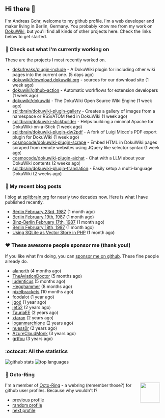 ## Hi there :wave:

I'm Andreas Gohr, welcome to my github profile. I'm a web developer and maker living in Berlin, Germany. You probably know me from my work on [DokuWiki](https://github.com/splitbrain/dokuwiki), but you'll find all kinds of other projects here. Check the links below to get started.

### :hammer: Check out what I'm currently working on

These are the projects I most recently worked on.


- [dokufreaks/plugin-include](https://github.com/dokufreaks/plugin-include) - A DokuWiki plugin for including other wiki pages into the current one. (5 days ago)
- [dokuwiki/download.dokuwiki.org](https://github.com/dokuwiki/download.dokuwiki.org) - sources for our download site (1 week ago)
- [dokuwiki/github-action](https://github.com/dokuwiki/github-action) - Automatic workflows for extension developers (1 week ago)
- [dokuwiki/dokuwiki](https://github.com/dokuwiki/dokuwiki) - The DokuWiki Open Source Wiki Engine (1 week ago)
- [splitbrain/dokuwiki-plugin-gallery](https://github.com/splitbrain/dokuwiki-plugin-gallery) - Creates a gallery of images from a namespace or RSS/ATOM feed in DokuWiki (1 week ago)
- [splitbrain/dokuwiki-stickbuilder](https://github.com/splitbrain/dokuwiki-stickbuilder) - Helps building a minimal Apache for DokuWiki-on-a-Stick (1 week ago)
- [splitbrain/dokuwiki-plugin-dw2pdf](https://github.com/splitbrain/dokuwiki-plugin-dw2pdf) - A fork of Luigi Micco&#39;s PDF export plugin for DokuWiki (1 week ago)
- [cosmocode/dokuwiki-plugin-scrape](https://github.com/cosmocode/dokuwiki-plugin-scrape) - Embed HTML in DokuWiki pages scraped from remote websites using JQuery like selector syntax (1 week ago)
- [cosmocode/dokuwiki-plugin-aichat](https://github.com/cosmocode/dokuwiki-plugin-aichat) - Chat with a LLM about your DokuWiki contents (2 weeks ago)
- [splitbrain/dokuwiki-plugin-translation](https://github.com/splitbrain/dokuwiki-plugin-translation) - Easily setup a multi-language DokuWiki (2 weeks ago)

### :scroll: My recent blog posts

I blog at [splitbrain.org](https://www.splitbrain.org) for nearly two decades now. Here is what I have published recently.


- [Berlin February 23rd, 1987](https://www.splitbrain.org/blog/1987-02/23-berlin) (1 month ago)
- [Berlin February 19th, 1987](https://www.splitbrain.org/blog/1987-02/19-berlin) (1 month ago)
- [Binz-Berlin February 17th, 1987](https://www.splitbrain.org/blog/1987-02/17-binz) (1 month ago)
- [Berlin February 18th, 1987](https://www.splitbrain.org/blog/1987-02/18-berlin) (1 month ago)
- [Using SQLite as Vector Store in PHP](https://www.splitbrain.org/blog/2023-08/15-using_sqlite_as_vector_store_in_php) (1 month ago)

### :hearts:️ These awesome people sponsor me (thank you!)

If you like what I'm doing, you can [sponsor me on github](https://github.com/sponsors/splitbrain). These fine people already do.


- [alanorth](https://github.com/alanorth) (4 months ago)
- [TheAviationDoctor](https://github.com/TheAviationDoctor) (5 months ago)
- [ludenticus](https://github.com/ludenticus) (5 months ago)
- [Hegghammer](https://github.com/Hegghammer) (8 months ago)
- [pixelbrackets](https://github.com/pixelbrackets) (10 months ago)
- [foodalot](https://github.com/foodalot) (1 year ago)
- [jgod](https://github.com/jgod) (1 year ago)
- [jet52](https://github.com/jet52) (2 years ago)
- [TauriaEE](https://github.com/TauriaEE) (2 years ago)
- [xtaran](https://github.com/xtaran) (2 years ago)
- [loganmarchione](https://github.com/loganmarchione) (2 years ago)
- [nuess0r](https://github.com/nuess0r) (2 years ago)
- [AzureCloudMonk](https://github.com/AzureCloudMonk) (3 years ago)
- [grtfou](https://github.com/grtfou) (3 years ago)

### :octocat: All the statistics

 ![github stats](https://github-readme-stats.vercel.app/api?username=splitbrain&show_icons=true&hide_title=true)
![top languages](https://github-readme-stats.vercel.app/api/top-langs/?username=splitbrain&layout=compact)


### :octopus: Octo-Ring

<img width="64" height="65" src="https://octo-ring.com/static/img/octo.png" align="right" alt="">

I'm a member of [Octo-Ring](https://octo-ring.com/) - a webring (remember those?) for github user profiles. Because why wouldn't I? 

* [previous profile](https://octo-ring.com/p/splitbrain/prev)
* [random profile](https://octo-ring.com/p/splitbrain/random)
* [next profile](https://octo-ring.com/p/splitbrain/next)

